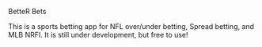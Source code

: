 BetteR Bets 

This is a sports betting app for NFL over/under betting, Spread betting, and MLB NRFI.
It is still under development, but free to use!

